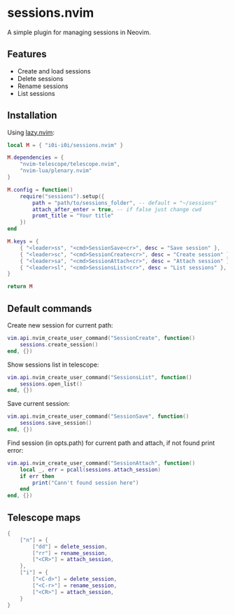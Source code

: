 # sessions.nvim

A simple plugin for managing sessions in Neovim.

## Features

- Create and load sessions
- Delete sessions
- Rename sessions
- List sessions

## Installation

Using [lazy.nvim](https://github.com/folke/lazy.nvim):

```lua
local M = { "i0i-i0i/sessions.nvim" }

M.dependencies = {
    "nvim-telescope/telescope.nvim",
    "nvim-lua/plenary.nvim"
}

M.config = function()
    require("sessions").setup({
        path = "path/to/sessions_folder", -- default = "~/sessions"
        attach_after_enter = true, -- if false just change cwd
        promt_title = "Your title"
    })
end

M.keys = {
    { "<leader>ss", "<cmd>SessionSave<cr>", desc = "Save session" },
    { "<leader>sc", "<cmd>SessionCreate<cr>", desc = "Create session" },
    { "<leader>sa", "<cmd>SessionAttach<cr>", desc = "Attach session" },
    { "<leader>sl", "<cmd>SessionsList<cr>", desc = "List sessions" },
}

return M
```

## Default commands

Create new session for current path:

```lua
vim.api.nvim_create_user_command("SessionCreate", function()
    sessions.create_session()
end, {})
```

Show sessions list in telescope:

```lua
vim.api.nvim_create_user_command("SessionsList", function()
    sessions.open_list()
end, {})
```

Save current session:

```lua
vim.api.nvim_create_user_command("SessionSave", function()
    sessions.save_session()
end, {})
```

Find session (in opts.path) for current path and attach, if not found print error:

```lua
vim.api.nvim_create_user_command("SessionAttach", function()
    local _, err = pcall(sessions.attach_session)
    if err then
        print("Cann't found session here")
    end
end, {})
```

## Telescope maps

```lua
{
    ["n"] = {
        ["dd"] = delete_session,
        ["rr"] = rename_session,
        ["<CR>"] = attach_session,
    },
    ["i"] = {
        ["<C-d>"] = delete_session,
        ["<C-r>"] = rename_session,
        ["<CR>"] = attach_session,
    }
}
```
